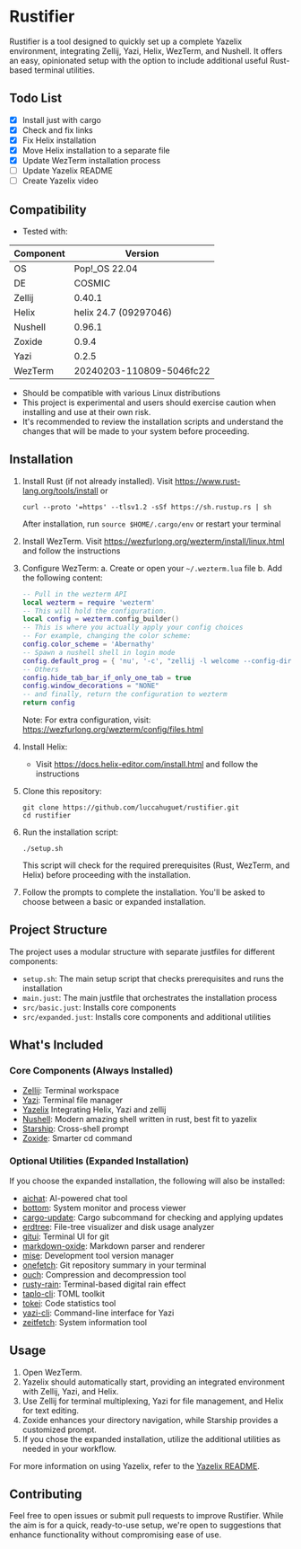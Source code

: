 # Rustifier

Rustifier is a tool designed to quickly set up a complete Yazelix environment, integrating Zellij, Yazi, Helix, WezTerm, and Nushell. It offers an easy, opinionated setup with the option to include additional useful Rust-based terminal utilities.

## Todo List

- [x] Install just with cargo
- [x] Check and fix links
- [x] Fix Helix installation
- [x] Move Helix installation to a separate file
- [x] Update WezTerm installation process
- [ ] Update Yazelix README
- [ ] Create Yazelix video

## Compatibility

- Tested with:

| Component | Version                  |
| --------- | ------------------------ |
| OS        | Pop!_OS 22.04            |
| DE        | COSMIC                   |
| Zellij    | 0.40.1                   |
| Helix     | helix 24.7 (09297046)    |
| Nushell   | 0.96.1                   |
| Zoxide    | 0.9.4                    |
| Yazi      | 0.2.5                    |
| WezTerm   | 20240203-110809-5046fc22 |

- Should be compatible with various Linux distributions
- This project is experimental and users should exercise caution when installing and use at their own risk. 
- It's recommended to review the installation scripts and understand the changes that will be made to your system before proceeding.

## Installation

1. Install Rust (if not already installed). Visit https://www.rust-lang.org/tools/install or  
   ```
   curl --proto '=https' --tlsv1.2 -sSf https://sh.rustup.rs | sh
   ```
   After installation, run `source $HOME/.cargo/env` or restart your terminal

2. Install WezTerm. Visit https://wezfurlong.org/wezterm/install/linux.html and follow the instructions

3. Configure WezTerm:
   a. Create or open your `~/.wezterm.lua` file
   b. Add the following content:

   ```lua
   -- Pull in the wezterm API
   local wezterm = require 'wezterm'
   -- This will hold the configuration.
   local config = wezterm.config_builder()
   -- This is where you actually apply your config choices
   -- For example, changing the color scheme:
   config.color_scheme = 'Abernathy'
   -- Spawn a nushell shell in login mode
   config.default_prog = { 'nu', '-c', "zellij -l welcome --config-dir ~/.config/yazelix/zellij options --layout-dir ~/.config/yazelix/zellij/layouts" }
   -- Others
   config.hide_tab_bar_if_only_one_tab = true
   config.window_decorations = "NONE"
   -- and finally, return the configuration to wezterm
   return config
   ```

   Note: For extra configuration, visit: https://wezfurlong.org/wezterm/config/files.html

4. Install Helix:
   - Visit https://docs.helix-editor.com/install.html and follow the instructions

5. Clone this repository:
   ```
   git clone https://github.com/luccahuguet/rustifier.git
   cd rustifier
   ```

6. Run the installation script:
   ```
   ./setup.sh
   ```
   This script will check for the required prerequisites (Rust, WezTerm, and Helix) before proceeding with the installation.

7. Follow the prompts to complete the installation. You'll be asked to choose between a basic or expanded installation.

## Project Structure

The project uses a modular structure with separate justfiles for different components:

- `setup.sh`: The main setup script that checks prerequisites and runs the installation
- `main.just`: The main justfile that orchestrates the installation process
- `src/basic.just`: Installs core components
- `src/expanded.just`: Installs core components and additional utilities

## What's Included

### Core Components (Always Installed)
- [Zellij](https://github.com/zellij-org/zellij): Terminal workspace
- [Yazi](https://github.com/sxyazi/yazi): Terminal file manager
- [Yazelix](https://github.com/luccahuguet/yazelix) Integrating Helix, Yazi and zellij
- [Nushell](https://www.nushell.sh/): Modern amazing shell written in rust, best fit to yazelix
- [Starship](https://starship.rs): Cross-shell prompt
- [Zoxide](https://github.com/ajeetdsouza/zoxide): Smarter cd command

### Optional Utilities (Expanded Installation)
If you choose the expanded installation, the following will also be installed:

- [aichat](https://github.com/sigoden/aichat): AI-powered chat tool
- [bottom](https://github.com/ClementTsang/bottom): System monitor and process viewer
- [cargo-update](https://github.com/nabijaczleweli/cargo-update): Cargo subcommand for checking and applying updates
- [erdtree](https://github.com/solidiquis/erdtree): File-tree visualizer and disk usage analyzer
- [gitui](https://github.com/extrawurst/gitui): Terminal UI for git
- [markdown-oxide](https://github.com/Feel-ix-343/markdown-oxide): Markdown parser and renderer
- [mise](https://github.com/jdx/mise): Development tool version manager
- [onefetch](https://github.com/o2sh/onefetch): Git repository summary in your terminal
- [ouch](https://github.com/ouch-org/ouch): Compression and decompression tool
- [rusty-rain](https://github.com/cowboy8625/rusty-rain): Terminal-based digital rain effect
- [taplo-cli](https://github.com/tamasfe/taplo): TOML toolkit
- [tokei](https://github.com/XAMPPRocky/tokei): Code statistics tool
- [yazi-cli](https://github.com/sxyazi/yazi): Command-line interface for Yazi
- [zeitfetch](https://github.com/nidnogg/zeitfetch): System information tool

## Usage

1. Open WezTerm.
2. Yazelix should automatically start, providing an integrated environment with Zellij, Yazi, and Helix.
3. Use Zellij for terminal multiplexing, Yazi for file management, and Helix for text editing.
4. Zoxide enhances your directory navigation, while Starship provides a customized prompt.
5. If you chose the expanded installation, utilize the additional utilities as needed in your workflow.

For more information on using Yazelix, refer to the [Yazelix README](https://github.com/luccahuguet/yazelix).

## Contributing

Feel free to open issues or submit pull requests to improve Rustifier. While the aim is for a quick, ready-to-use setup, we're open to suggestions that enhance functionality without compromising ease of use.
